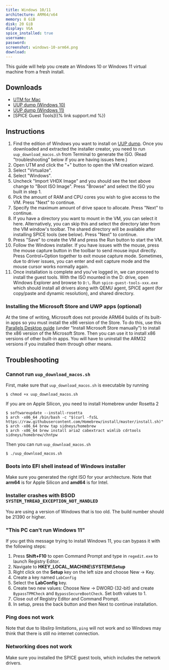 ```yaml
---
title: Windows 10/11
architecture: ARM64/x64
memory: 8 GiB
disk: 20 GiB
display: VGA
spice_installed: true
username:
password:
screenshot: windows-10-arm64.png
download: 
---
```


This guide will help you create an Windows 10 or Windows 11 virtual machine from a fresh install.

## Downloads

* [UTM for Mac](https://github.com/utmapp/UTM/releases)
* [UUP dump (Windows 10)](https://uupdump.net/known.php?q=21390)
* [UUP dump (Windows 11)](https://uupdump.net/known.php?q=Windows+11+co_release)
* [SPICE Guest Tools]({% link support.md %})

## Instructions

1. Find the edition of Windows you want to install on [UUP dump](https://uupdump.net). Once you downloaded and extracted the installer creator, you need to run `uup_download_macos.sh` from Terminal to generate the ISO. (Read "troubleshooting" below if you are having issues here.)
2. Open UTM and click the "+" button to open the VM creation wizard.
3. Select "Virtualize".
4. Select "Windows".
5. Uncheck "Import VHDX Image" and you should see the text above change to "Boot ISO Image". Press "Browse" and select the ISO you built in step 1.
6. Pick the amount of RAM and CPU cores you wish to give access to the VM. Press "Next" to continue.
7. Specify the maximum amount of drive space to allocate. Press "Next" to continue.
8. If you have a directory you want to mount in the VM, you can select it here. Alternatively, you can skip this and select the directory later from the VM window's toolbar. The shared directory will be available after installing SPICE tools (see below). Press "Next" to continue.
9. Press "Save" to create the VM and press the Run button to start the VM.
10. Follow the Windows installer. If you have issues with the mouse, press the mouse capture button in the toolbar to send mouse input directly. Press Control+Option together to exit mouse capture mode. Sometimes, due to driver issues, you can enter and exit capture mode and the mouse cursor works normally again.
11. Once installation is complete and you've logged in, we can proceed to install the guest tools. With the ISO mounted in the D: drive, open Windows Explorer and browse to `D:\`. Run `spice-guest-tools-xxx.exe` which should install all drivers along with QEMU agent, SPICE agent (for copy/paste and dynamic resolution), and shared directory.

### Installing the Microsoft Store and UWP apps (optional)

At the time of writing, Microsoft does not provide ARM64 builds of its built-in apps so you must install the x86 version of the Store. To do this, use this [Parallels Desktop guide](https://kb.parallels.com/en/128520#section2) (under "Install Microsoft Store manually") to install the x86 version of the Microsoft Store. Then you can use it to install x86 versions of other built-in apps. You will have to uninstall the ARM32 versions if you installed them through other means.

## Troubleshooting

### Cannot run `uup_download_macos.sh`

First, make sure that `uup_download_macos.sh` is executable by running

```
$ chmod +x uup_download_macos.sh
```

If you are on Apple Silicon, you need to install Homebrew under Rosetta 2

```
$ softwareupdate --install-rosetta
$ arch -x86_64 /bin/bash -c "$(curl -fsSL https://raw.githubusercontent.com/Homebrew/install/master/install.sh)"
$ arch -x86_64 brew tap sidneys/homebrew
$ arch -x86_64 brew install aria2 cabextract wimlib cdrtools sidneys/homebrew/chntpw
```

Then you can run `uup_download_macos.sh`

```
$ ./uup_download_macos.sh
```

### Boots into EFI shell instead of Windows installer

Make sure you generated the right ISO for your architecture. Note that **arm64** is for Apple Silicon and **amd64** is for Intel.

### Installer crashes with BSOD `SYSTEM_THREAD_EXCEPTION_NOT_HANDLED`

You are using a version of Windows that is too old. The build number should be 21390 or higher.

### "This PC can't run Windows 11"

If you get this message trying to install Windows 11, you can bypass it with the following steps:

1. Press **Shift+F10** to open Command Prompt and type in `regedit.exe` to launch Registry Editor.
2. Navigate to **HKEY_LOCAL_MACHINE\SYSTEM\Setup**
3. Right click on the **Setup** key on the left size and choose New -> Key.
4. Create a key named `LabConfig`
5. Select the **LabConfig** key.
6. Create two new values: Choose New -> DWORD (32-bit) and create `BypassTPMCheck` and `BypassSecureBootCheck`. Set both values to 1.
7. Close out of Registry Editor and Command Prompt.
8. In setup, press the back button and then Next to continue installation.

### Ping does not work

Note that due to libslirp limitations, `ping` will not work and so Windows may think that there is still no internet connection.

### Networking does not work

Make sure you installed the SPICE guest tools, which includes the network drivers.
